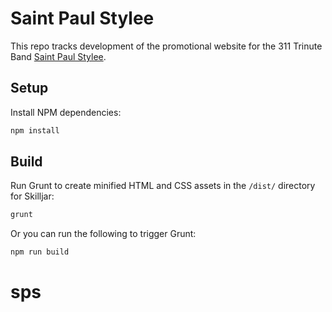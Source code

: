 Saint Paul Stylee
========

This repo tracks development of the promotional website for the 311 Trinute Band [Saint Paul Stylee](https://www.saintpaulstylee.com/).

Setup
-----

Install NPM dependencies:

```bash
npm install
```

Build
-----

Run Grunt to create minified HTML and CSS assets in the `/dist/` directory for Skilljar:

```bash
grunt
```

Or you can run the following to trigger Grunt:

```bash
npm run build
```
# sps
